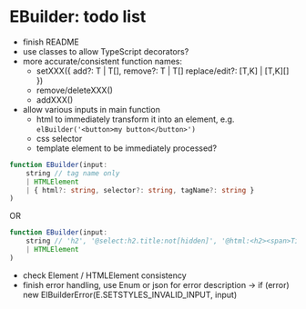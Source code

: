 # EBuilder: todo list

* finish README
* use classes to allow TypeScript decorators?
* more accurate/consistent function names:
    * setXXX({ add?: T | T[], remove?: T | T[] replace/edit?: [T,K] | [T,K][] })
    * remove/deleteXXX()
    * addXXX()
* allow various inputs in main function
    * html to immediately transform it into an element, e.g. `elBuilder('<button>my button</button>')`
    * css selector
    * template element to be immediately processed? 

```typescript
function EBuilder(input: 
    string // tag name only
    | HTMLElement
    | { html?: string, selector?: string, tagName?: string }
)
```
OR
```typescript
function EBuilder(input:
    string // 'h2', '@select:h2.title:not[hidden]', '@html:<h2><span>Title</span></h2>
    | HTMLElement
)
```

* check Element / HTMLElement consistency
* finish error handling, use Enum or json for error description -> if (error) new ElBuilderError(E.SETSTYLES_INVALID_INPUT, input)